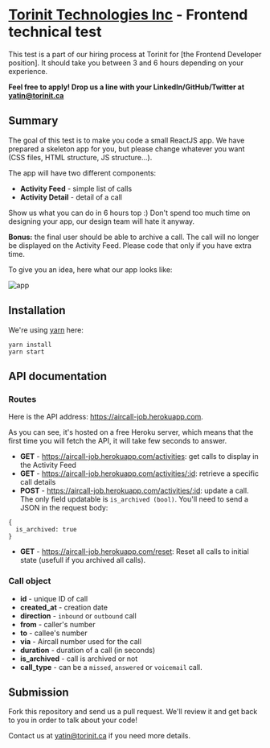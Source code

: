 # [Torinit Technologies Inc](https://torinit.com) - Frontend technical test

This test is a part of our hiring process at Torinit for [the Frontend Developer position]. It should take you between 3 and 6 hours depending on your experience.

**Feel free to apply! Drop us a line with your LinkedIn/GitHub/Twitter at yatin@torinit.ca**

## Summary

The goal of this test is to make you code a small ReactJS app. We have prepared a skeleton app for you, but please change whatever you want (CSS files, HTML structure, JS structure...).

The app will have two different components:
- **Activity Feed** - simple list of calls
- **Activity Detail** - detail of a call

Show us what you can do in 6 hours top :) Don't spend too much time on designing your app, our design team will hate it anyway.

**Bonus:** the final user should be able to archive a call. The call will no longer be displayed on the Activity Feed. Please code that only if you have extra time.


To give you an idea, here what our app looks like:


![app](https://user-images.githubusercontent.com/630714/29357034-763d7216-8276-11e7-8bcb-e77d9645dfcc.png)

## Installation

We're using [yarn](https://yarnpkg.com) here:

```
yarn install
yarn start
```

## API documentation

### Routes

Here is the API address: https://aircall-job.herokuapp.com.

As you can see, it's hosted on a free Heroku server, which means that the first time you will fetch the API, it will take few seconds to answer.

- **GET** - https://aircall-job.herokuapp.com/activities: get calls to display in the Activity Feed
- **GET** - https://aircall-job.herokuapp.com/activities/:id: retrieve a specific call details
- **POST** - https://aircall-job.herokuapp.com/activities/:id: update a call. The only field updatable is `is_archived (bool)`. You'll need to send a JSON in the request body:
```
{
  is_archived: true
}
```
- **GET** - https://aircall-job.herokuapp.com/reset: Reset all calls to initial state (usefull if you archived all calls).

### Call object

- **id** - unique ID of call
- **created_at** - creation date
- **direction** - `inbound` or `outbound` call
- **from** - caller's number
- **to** - callee's number
- **via** - Aircall number used for the call
- **duration** - duration of a call (in seconds)
- **is_archived** - call is archived or not
- **call_type** - can be a `missed`, `answered` or `voicemail` call.



## Submission

Fork this repository and send us a pull request. We'll review it and get back to you in order to talk about your code!

Contact us at yatin@torinit.ca if you need more details.